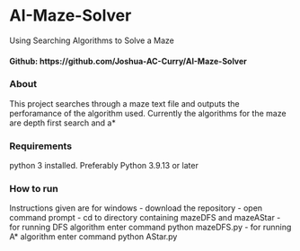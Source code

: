 # AI-Maze-Solver
Using Searching Algorithms to Solve a Maze
<h4> Github: https://github.com/Joshua-AC-Curry/AI-Maze-Solver </h4>

<h3> About </h3>
This project searches through a maze text file and outputs the perforamance of the algorithm used. Currently the algorithms for the maze are depth first search and a*

<h3> Requirements </h3>
python 3 installed. Preferably Python 3.9.13 or later

<h3> How to run </h3>
Instructions given are for windows
- download the repository 
- open command prompt
- cd to directory containing mazeDFS and mazeAStar
- for running DFS algorithm enter command python mazeDFS.py
- for running A* algorithm enter command python AStar.py
